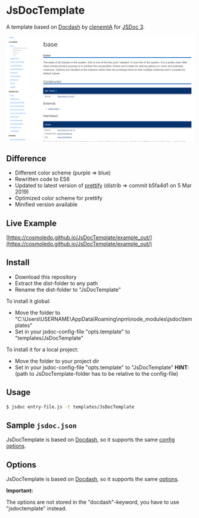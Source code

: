 # JsDocTemplate

A template based on [Docdash](https://github.com/clenemt/docdash) by [clenemtA](https://github.com/clenemt) for [JSDoc 3](https://github.com/jsdoc3/jsdoc).

![docdash-screenshot](./screenshot-1.png)

## Difference

- Different color scheme (purple => blue)
- Rewritten code to ES6
- Updated to latest version of [prettify](https://github.com/google/code-prettify) (distrib => commit b5fa4d1 on 5 Mar 2019)
- Optimized color scheme for prettify
- Minified version available

## Live Example

[https://cosmoledo.github.io/JsDocTemplate/example_out/](https://cosmoledo.github.io/JsDocTemplate/example_out/)

## Install

- Download this repository
- Extract the dist-folder to any path
- Rename the dist-folder to "JsDocTemplate"

To install it global:
- Move the folder to "C:\Users\USERNAME\AppData\Roaming\npm\node_modules\jsdoc\templates\"
- Set in your jsdoc-config-file "opts.template" to "templates/JsDocTemplate"

To install it for a local project:
- Move the folder to your project dir
- Set in your jsdoc-config-file "opts.template" to "JsDocTemplate"
**HINT**: (path to JsDocTemplate-folder has to be relative to the config-file)

## Usage

```bash
$ jsdoc entry-file.js -t templates/JsDocTemplate
```

## Sample `jsdoc.json`

JsDocTemplate is based on [Docdash](https://github.com/clenemt/docdash), so it supports the same [config options](https://github.com/clenemt/docdash#sample-jsdocjson).

## Options

JsDocTemplate is based on [Docdash](https://github.com/clenemt/docdash), so it supports the same [options](https://github.com/clenemt/docdash#options).

**Important:**

The options are not stored in the "docdash"-keyword, you have to use "jsdoctemplate" instead.
